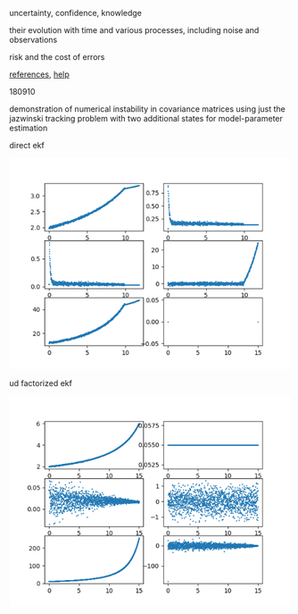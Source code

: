 uncertainty, confidence, knowledge

their evolution with time and various processes, including noise and observations

risk and the cost of errors

[references](http://statespace.icu/docs/references), [help](https://github.com/noahhsmith/statespace/tree/master/statespace)

180910

demonstration of numerical instability in covariance matrices using just the jazwinski tracking problem with two additional states for model-parameter estimation

direct ekf

![direct](docs/images/direct.png) 

ud factorized ekf 

![ud](docs/images/udfactoring.png)
